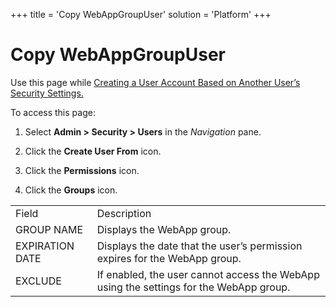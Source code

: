 +++
title = 'Copy WebAppGroupUser'
solution = 'Platform'
+++

# Copy WebAppGroupUser

<div class="use" data-xmlns="">

Use this page while [Creating a User Account Based on Another User’s
Security
Settings.](../Use_Cases/Create_a_User_Account_Based_on_Another_Users_Security_Settings.htm)

</div>

To access this page:

1.  Select **Admin \> Security \> Users** in the *Navigation* pane.

2.  Click the **Create User From** icon.

3.  Click the **Permissions** icon.

4.  Click the **Groups**
icon.

|                 |                                                                                        |
| --------------- | -------------------------------------------------------------------------------------- |
| Field           | Description                                                                            |
| GROUP NAME      | Displays the WebApp group.                                                             |
| EXPIRATION DATE | Displays the date that the user’s permission expires for the WebApp group.             |
| EXCLUDE         | If enabled, the user cannot access the WebApp using the settings for the WebApp group. |
